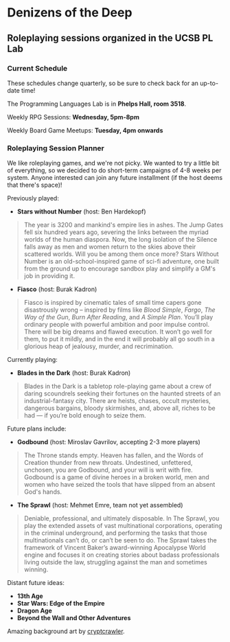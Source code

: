 
# Denizens of the Deep
## Roleplaying sessions organized in the UCSB PL Lab

### Current Schedule

These schedules change quarterly, so be sure to check back for an up-to-date time! 

The Programming Languages Lab is in **Phelps Hall, room 3518**.

Weekly RPG Sessions: **Wednesday, 5pm-8pm**

Weekly Board Game Meetups: **Tuesday, 4pm onwards**

### Roleplaying Session Planner

We like roleplaying games, and we're not picky. We wanted to try a little bit of everything, so we decided to do short-term campaigns of 4-8 weeks per system. Anyone interested can join any future installment (if the host deems that there's space)!

Previously played:
+ **Stars without Number** (host: Ben Hardekopf)
> The year is 3200 and mankind's empire lies in ashes. The Jump Gates fell six hundred years ago, severing the links between the myriad worlds of the human diaspora. Now, the long isolation of the Silence falls away as men and women return to the skies above their scattered worlds. Will you be among them once more? Stars Without Number is an old-school-inspired game of sci-fi adventure, one built from the ground up to encourage sandbox play and simplify a GM's job in providing it.
+ **Fiasco** (host: Burak Kadron)
> Fiasco is inspired by cinematic tales of small time capers gone disastrously wrong – inspired by films like _Blood Simple_, _Fargo_, _The Way of the Gun_, _Burn After Reading_, and _A Simple Plan_. You’ll play ordinary people with powerful ambition and poor impulse control. There will be big dreams and flawed execution. It won’t go well for them, to put it mildly, and in the end it will probably all go south in a glorious heap of jealousy, murder, and recrimination.

Currently playing: 
+ **Blades in the Dark** (host: Burak Kadron)
> Blades in the Dark is a tabletop role-playing game about a crew of daring scoundrels seeking their fortunes on the haunted streets of an industrial-fantasy city. There are heists, chases, occult mysteries, dangerous bargains, bloody skirmishes, and, above all, riches to be had — if you’re bold enough to seize them.

Future plans include:
+ **Godbound** (host: Miroslav Gavrilov, accepting 2-3 more players)
> The Throne stands empty. Heaven has fallen, and the Words of Creation thunder from new throats. Undestined, unfettered, unchosen, you are Godbound, and your will is writ with fire. Godbound is a game of divine heroes in a broken world, men and women who have seized the tools that have slipped from an absent God's hands.
+ **The Sprawl** (host: Mehmet Emre, team not yet assembled)
> Deniable, professional, and ultimately disposable. In The Sprawl, you play the extended assets of vast multinational corporations, operating in the criminal underground, and performing the tasks that those multinationals can’t do, or can’t be seen to do. The Sprawl takes the framework of Vincent Baker’s award-winning Apocalypse World engine and focuses it on creating stories about badass professionals living outside the law, struggling against the man and sometimes winning.

Distant future ideas:
+ **13th Age**
+ **Star Wars: Edge of the Empire**
+ **Dragon Age**
+ **Beyond the Wall and Other Adventures**

Amazing background art by [cryptcrawler](https://cryptcrawler.deviantart.com/art/Demonic-Queen-446923457).
